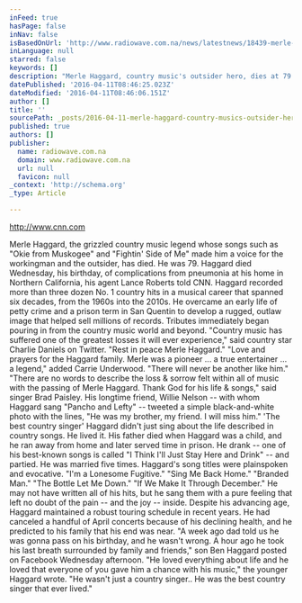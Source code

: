 ```yaml
---
inFeed: true
hasPage: false
inNav: false
isBasedOnUrl: 'http://www.radiowave.com.na/news/latestnews/18439-merle-haggard-country-music-s-outsider-hero-dies-at-79'
inLanguage: null
starred: false
keywords: []
description: "Merle Haggard, country music's outsider hero, dies at 79   Details Category: Entertainment News Published on Monday, 11 April 2016 06:00 http://www.cnn.com Merle Haggard, the grizzled country music legend whose songs such as \"Okie from Muskogee\" and \"Fightin' Side of Me\" made him a voice for the workingman and the outsider, has died. He was 79. Haggard died Wednesday, his birthday, of complications from pneumonia at his home in Northern California, his agent Lance Roberts told CNN.  Haggard recorded more than three dozen No. 1 country hits in a musical career that spanned six decades, from the 1960s into the 2010s.  \_He overcame an early life of petty crime and a prison term in San Quentin to develop a rugged, outlaw image that helped sell millions of records.  Tributes immediately began pouring in from the country music world and beyond.  \"Country music has suffered one of the greatest losses it will ever experience,\" said country star Charlie Daniels on Twitter. \"Rest in peace Merle Haggard.\"  \"Love and prayers for the Haggard family. Merle was a pioneer ... a true entertainer ... a legend,\" added Carrie Underwood. \"There will never be another like him.\"  \"There are no words to describe the loss & sorrow felt within all of music with the passing of Merle Haggard. Thank God for his life & songs,\" said singer Brad Paisley.  His longtime friend, Willie Nelson -- with whom Haggard sang \"Pancho and Lefty\" -- tweeted a simple black-and-white photo with the lines, \"He was my brother, my friend. I will miss him.\"  \_  'The best country singer'  Haggard didn't just sing about the life described in country songs. He lived it.  His father died when Haggard was a child, and he ran away from home and later served time in prison. He drank -- one of his best-known songs is called \"I Think I'll Just Stay Here and Drink\" -- and partied. He was married five times.  Haggard's song titles were plainspoken and evocative. \"I'm a Lonesome Fugitive.\" \"Sing Me Back Home.\" \"Branded Man.\" \"The Bottle Let Me Down.\" \"If We Make It Through December.\" He may not have written all of his hits, but he sang them with a pure feeling that left no doubt of the pain -- and the joy -- inside.  Despite his advancing age, Haggard maintained a robust touring schedule in recent years. He had canceled a handful of April concerts because of his declining health, and he predicted to his family that his end was near.  \"A week ago dad told us he was gonna pass on his birthday, and he wasn't wrong. A hour ago he took his last breath surrounded by family and friends,\" son Ben Haggard posted on Facebook Wednesday afternoon.  \"He loved everything about life and he loved that everyone of you gave him a chance with his music,\" the younger Haggard wrote. \"He wasn't just a country singer.. He was the best country singer that ever lived.\""
datePublished: '2016-04-11T08:46:25.023Z'
dateModified: '2016-04-11T08:46:06.151Z'
author: []
title: ''
sourcePath: _posts/2016-04-11-merle-haggard-country-musics-outsider-hero-dies-at-79-d.md
published: true
authors: []
publisher:
  name: radiowave.com.na
  domain: www.radiowave.com.na
  url: null
  favicon: null
_context: 'http://schema.org'
_type: Article

---
```

http://www.cnn.com 

Merle Haggard, the grizzled country music legend whose songs such as "Okie from Muskogee" and "Fightin' Side of Me" made him a voice for the workingman and the outsider, has died. He was 79\. Haggard died Wednesday, his birthday, of complications from pneumonia at his home in Northern California, his agent Lance Roberts told CNN. Haggard recorded more than three dozen No. 1 country hits in a musical career that spanned six decades, from the 1960s into the 2010s.  He overcame an early life of petty crime and a prison term in San Quentin to develop a rugged, outlaw image that helped sell millions of records. Tributes immediately began pouring in from the country music world and beyond. "Country music has suffered one of the greatest losses it will ever experience," said country star Charlie Daniels on Twitter. "Rest in peace Merle Haggard." "Love and prayers for the Haggard family. Merle was a pioneer ... a true entertainer ... a legend," added Carrie Underwood. "There will never be another like him." "There are no words to describe the loss & sorrow felt within all of music with the passing of Merle Haggard. Thank God for his life & songs," said singer Brad Paisley. His longtime friend, Willie Nelson -- with whom Haggard sang "Pancho and Lefty" -- tweeted a simple black-and-white photo with the lines, "He was my brother, my friend. I will miss him."   'The best country singer' Haggard didn't just sing about the life described in country songs. He lived it. His father died when Haggard was a child, and he ran away from home and later served time in prison. He drank -- one of his best-known songs is called "I Think I'll Just Stay Here and Drink" -- and partied. He was married five times. Haggard's song titles were plainspoken and evocative. "I'm a Lonesome Fugitive." "Sing Me Back Home." "Branded Man." "The Bottle Let Me Down." "If We Make It Through December." He may not have written all of his hits, but he sang them with a pure feeling that left no doubt of the pain -- and the joy -- inside. Despite his advancing age, Haggard maintained a robust touring schedule in recent years. He had canceled a handful of April concerts because of his declining health, and he predicted to his family that his end was near. "A week ago dad told us he was gonna pass on his birthday, and he wasn't wrong. A hour ago he took his last breath surrounded by family and friends," son Ben Haggard posted on Facebook Wednesday afternoon. "He loved everything about life and he loved that everyone of you gave him a chance with his music," the younger Haggard wrote. "He wasn't just a country singer.. He was the best country singer that ever lived."